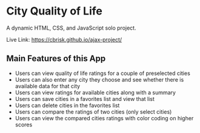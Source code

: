 # City Quality of Life

A dynamic HTML, CSS, and JavaScript solo project.

Live Link: https://cbrisk.github.io/ajax-project/

## Main Features of this App

* Users can view quality of life ratings for a couple of preselected cities
* Users can also enter any city they choose and see whether there is available data for that city
* Users can view ratings for available cities along with a summary
* Users can save cities in a favorites list and view that list
* Users can delete cities in the favorites list
* Users can compare the ratings of two cities (only select cities)
* Users can view the compared cities ratings with color coding on higher scores
